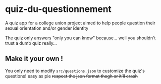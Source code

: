 # quiz-du-questionnement

A quiz app for a college union project aimed to help people question their sexual orientation and/or gender identity

The quiz only answers "only you can know" because... well you shouldn't trust a dumb quiz really...

## Make it your own !

You only need to modify `src/questions.json` to customize the quiz's questions! easy as pie ~~respect the json format thogh or it'll crash~~
